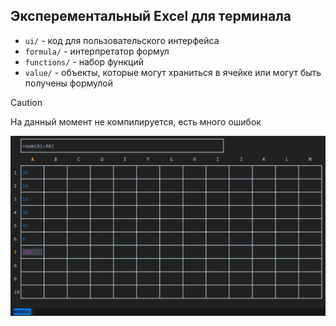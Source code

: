 ## Эксперементальный Excel для терминала

* `ui/` - код для пользовательского интерфейса
* `formula/` - интерпретатор формул
* `functions/` - набор функций
* `value/` - объекты, которые могут храниться в ячейке или могут быть получены формулой

> [!CAUTION]
> На данный момент не компилируется, есть много ошибок

![Screenshot](./screenshot.png)
